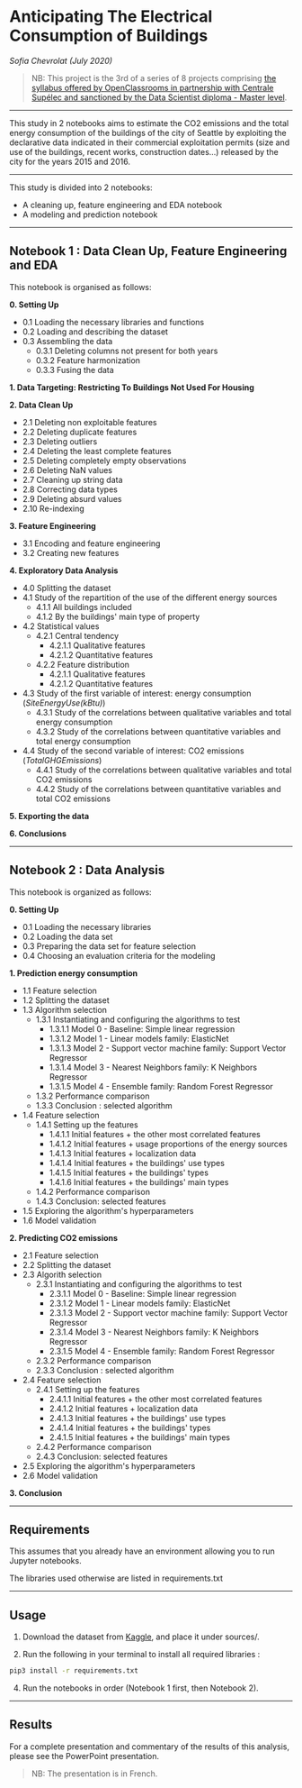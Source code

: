 # **Anticipating The Electrical Consumption of Buildings**
*Sofia Chevrolat (July 2020)*

> NB: This project is the 3rd of a series of 8 projects comprising [the syllabus offered by OpenClassrooms in partnership with Centrale Supélec and sanctioned by the Data Scientist diploma - Master level](https://openclassrooms.com/fr/paths/164-data-scientist).
___
This study in 2 notebooks aims to estimate the CO2 emissions and the total energy consumption of the buildings of the city of Seattle by exploiting the declarative data indicated in their commercial exploitation permits (size and use of the buildings, recent works, construction dates...) released by the city for the years 2015 and 2016.
___

This study is divided into 2 notebooks: 
- A cleaning up, feature engineering and EDA notebook
- A modeling and prediction notebook
___
## Notebook 1 : Data Clean Up, Feature Engineering and EDA

This notebook is organised as follows:

**0. Setting Up**
- 0.1 Loading the necessary libraries and functions
- 0.2 Loading and describing the dataset
- 0.3 Assembling the data
    * 0.3.1 Deleting columns not present for both years
    * 0.3.2 Feature harmonization
    * 0.3.3 Fusing the data
    
**1. Data Targeting: Restricting To Buildings Not Used For Housing**

**2. Data Clean Up**
- 2.1 Deleting non exploitable features
- 2.2 Deleting duplicate features
- 2.3 Deleting outliers
- 2.4 Deleting the least complete features
- 2.5 Deleting completely empty observations
- 2.6 Deleting NaN values
- 2.7 Cleaning up string data
- 2.8 Correcting data types
- 2.9 Deleting absurd values
- 2.10 Re-indexing

**3. Feature Engineering**
- 3.1 Encoding and feature engineering
- 3.2 Creating new features

**4. Exploratory Data Analysis**
- 4.0 Splitting the dataset
- 4.1 Study of the repartition of the use of the different energy sources
    * 4.1.1 All buildings included
    * 4.1.2 By the buildings' main type of property
- 4.2 Statistical values
    * 4.2.1 Central tendency
        * 4.2.1.1 Qualitative features
        * 4.2.1.2 Quantitative features
    * 4.2.2 Feature distribution
        * 4.2.1.1 Qualitative features
        * 4.2.1.2 Quantitative features
- 4.3 Study of the first variable of interest: energy consumption (<i>SiteEnergyUse(kBtu)</i>)
    * 4.3.1 Study of the correlations between qualitative variables and total energy consumption
    * 4.3.2 Study of the correlations between quantitative variables and total energy consumption
- 4.4 Study of the second variable of interest: CO2 emissions (<i>TotalGHGEmissions</i>)
    * 4.4.1 Study of the correlations between qualitative variables and total CO2 emissions
    * 4.4.2 Study of the correlations between quantitative variables and total CO2 emissions

**5. Exporting the data**

**6. Conclusions**

___
## Notebook 2 : Data Analysis

This notebook is organized as follows:

**0. Setting Up**
- 0.1 Loading the necessary libraries
- 0.2 Loading the data set
- 0.3 Preparing the data set for feature selection
- 0.4 Choosing an evaluation criteria for the modeling

**1. Prediction energy consumption**
- 1.1 Feature selection
- 1.2 Splitting the dataset
- 1.3 Algorithm selection
    * 1.3.1 Instantiating and configuring the algorithms to test
        * 1.3.1.1 Model 0 - Baseline: Simple linear regression
        * 1.3.1.2 Model 1 - Linear models family: ElasticNet
        * 1.3.1.3 Model 2 - Support vector machine family: Support Vector Regressor
        * 1.3.1.4 Model 3 - Nearest Neighbors family: K Neighbors Regressor
        * 1.3.1.5 Model 4 - Ensemble family: Random Forest Regressor
    * 1.3.2 Performance comparison
    * 1.3.3 Conclusion : selected algorithm
- 1.4 Feature selection
    * 1.4.1 Setting up the features
        * 1.4.1.1 Initial features + the other most correlated features
        * 1.4.1.2 Initial features + usage proportions of the energy sources
        * 1.4.1.3 Initial features + localization data
        * 1.4.1.4 Initial features + the buildings' use types
        * 1.4.1.5 Initial features + the buildings' types
        * 1.4.1.6 Initial features + the buildings' main types
    * 1.4.2 Performance comparison
    * 1.4.3 Conclusion: selected features
- 1.5 Exploring the algorithm's hyperparameters
- 1.6 Model validation

**2. Predicting CO2 emissions**
- 2.1 Feature selection
- 2.2 Splitting the dataset
- 2.3 Algorith selection
    * 2.3.1 Instantiating and configuring the algorithms to test
        * 2.3.1.1 Model 0 - Baseline: Simple linear regression
        * 2.3.1.2 Model 1 - Linear models family: ElasticNet
        * 2.3.1.3 Model 2 - Support vector machine family: Support Vector Regressor
        * 2.3.1.4 Model 3 - Nearest Neighbors family: K Neighbors Regressor
        * 2.3.1.5 Model 4 - Ensemble family: Random Forest Regressor
    * 2.3.2 Performance comparison
    * 2.3.3 Conclusion : selected algorithm
- 2.4 Feature selection
    * 2.4.1 Setting up the features
        * 2.4.1.1 Initial features + the other most correlated features
        * 2.4.1.2 Initial features + localization data
        * 2.4.1.3 Initial features + the buildings' use types
        * 2.4.1.4 Initial features + the buildings' types
        * 2.4.1.5 Initial features + the buildings' main types
    * 2.4.2 Performance comparison
    * 2.4.3 Conclusion: selected features
- 2.5 Exploring the algorithm's hyperparameters
- 2.6 Model validation

**3. Conclusion**

_________

## Requirements

This assumes that you already have an environment allowing you to run Jupyter notebooks. 

The libraries used otherwise are listed in requirements.txt

_________

## Usage

1. Download the dataset from [Kaggle](https://www.kaggle.com/city-of-seattle/sea-building-energy-benchmarking#2015-building-energy-benchmarking.csv), and place it under sources/.

2. Run the following in your terminal to install all required libraries :

```bash
pip3 install -r requirements.txt
```

4. Run the notebooks in order (Notebook 1 first, then Notebook 2).
__________

## Results

For a complete presentation and commentary of the results of this analysis, please see the PowerPoint presentation.

> NB: The presentation is in French.
